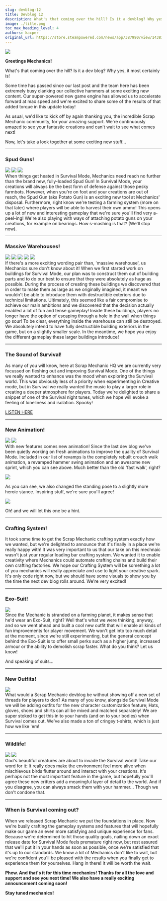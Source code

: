 ```yaml
---
slug: devblog-12
title: Devblog 12
description: What's that coming over the hill? Is it a devblog? Why yes, it most certainly is!
image: ./title.png
toc_max_heading_level: 4
authors: kacper
original_url: https://store.steampowered.com/news/app/387990/view/1438192434392958122
---
```


![](./title.png)

**Greetings Mechanics!**

What's that coming over the hill? Is it a dev blog? Why yes, it most certainly
is!

<!--truncate-->

Some time has passed since our last post and the team here has been extremely
busy clanking our collective hammers at some exciting new content. Our
super-powered new game engine has allowed us to accelerate forward at max speed
and we're excited to share some of the results of that added torque in this
update today!

As usual, we'd like to kick off by again thanking you, the incredible Scrap
Mechanic community, for your amazing support. We're continuously amazed to see
your fantastic creations and can't wait to see what comes next!

Now, let's take a look together at some exciting new stuff...

---

### Spud Guns!

![](./spudgun.png) ![](./spudgun-pics.png) ![](http://i.imgur.com/NfQjdVI.gif)
<br/> When things get heated in Survival Mode, Mechanics need reach no further
than the brand new, fully-loaded Spud Gun! In Survival Mode, your creations will
always be the best form of defense against those pesky farmbots. However, when
you're on foot and your creations are out of reach, the Spud Gun (aka Potato
Gun) is an exciting new tool at Mechanics' disposal. Furthermore, right know
we're testing a farming system (more on that later) where players will be able
to harvest their own ammo! This opens up a lot of new and interesting gameplay
that we're sure you'll find very a-peel-ing! We're also playing with ways of
attaching potato guns on your creations, for example on bearings. How s-mashing
is that? (We'll stop now).

---

### Massive Warehouses!

![](./warehouse-concept.png) ![](./1.jpg) ![](./5.jpg) ![](./8.jpg) ![](./3.jpg)
<br/> If there's a more exciting wording pair than, 'massive warehouse', us
Mechanics sure don't know about it! When we first started work on buildings for
Survival Mode, our plan was to construct them out of building parts and to do
our best to ensure that they were absolutely as huge as possible. During the
process of creating these buildings we discovered that in order to make them as
large as we originally imagined, it meant we wouldn't be able to introduce them
with destructible exteriors due to technical limitations. Ultimately, this
seemed like a fair compromise to achieve our main ambitions and we discovered
that the decision actually enabled a lot of fun and tense gameplay! Inside these
buildings, players no longer have the option of escaping through a hole in the
wall when things go sour! To be clear, everything inside the warehouse can still
be destroyed. We absolutely intend to have fully destructible building exteriors
in the game, but on a slightly smaller scale. In the meantime, we hope you enjoy
the different gameplay these larger buildings introduce!

---

### The Sound of Survival!

As many of you will know, here at Scrap Mechanic HQ we are currently very
focussed on fleshing out and improving Survival Mode. One of the things we
really wanted to enhance was the mood when exploring the Survival world. This
was obviously less of a priority when experimenting in Creative mode, but in
Survival we really wanted the music to play a larger role in creating a deeper
atmosphere for players. Today we're delighted to share a snippet of one of the
Survival night tunes, which we hope will evoke a feeling of loneliness and
isolation. Spooky!

[LISTEN HERE](https://soundcloud.com/axolotgames/scrap-mechanic-night-time-teaser)

---

### New Animation!

![](http://i.imgur.com/Ya7l9vE.gif) ![](http://i.imgur.com/CoSqdkG.gif) <br/>
With new features comes new animation! Since the last dev blog we've been
quietly working on fresh animations to improve the quality of Survival Mode.
Included in our list of revamps is the completely rebuilt crouch walk animation,
a revamped hammer swing animation and an awesome new sprint, which you can see
above. Much better than the old 'fast walk', right?

![](./unnamed.png)

As you can see, we also changed the standing pose to a slightly more heroic
stance. Inspiring stuff, we're sure you'll agree!

![](http://i.imgur.com/UXuX5fa.gif)

Oh! and we will let this one be a hint.

---

### Crafting System!

It took some time to get the Scrap Mechanic crafting system exactly how we
wanted, but we're delighted to announce that it's finally in a place we're
really happy with! It was very important to us that our take on this mechnaic
wasn't just your regular loading bar crafting system. We wanted it to enable
creativity where Mechanics could automate crafting chains and build their own
crafting factories. We hope our Crafting System will be something a lot of you
mechanics will really appreciate and use to light your creative spark. It's only
code right now, but we should have some visuals to show you by the time the next
dev blog rolls around. We're very excited!

---

### Exo-Suit!

![](./exo.png) <br/> Since the Mechanic is stranded on a farming planet, it
makes sense that he'd wear an Exo-Suit, right? Well that's what we were
thinking, anyway, and so we went ahead and built a cool new outfit that will
enable all kinds of fun improvements for player movement. We won't get into too
much detail at the moment, since we're still experimenting, but the general
concept behind the Exo-Suit is to offer small perks such as a higher jump,
increased armour or the ability to demolish scrap faster. What do you think? Let
us know!

And speaking of suits...

---

### New Outfits!

![](./farmoutfit.png) <br/> What would a Scrap Mechanic devblog be without
showing off a new set of threads for players to don? As many of you know,
alongside Survival Mode we will be adding outfits for the new character
customization feature; Hats, gloves, shoes and shirts can all be mixed and
matched separately! We are super stoked to get this in to your hands (and on to
your bodies) when Survival comes out. We've also made a ton of cringey t-shirts,
which is just how we like 'em!

---

### Wildlife!

![](./birddevlog01jpg.jpg) ![](http://i.imgur.com/Sp7GpHK.gif) <br/> God's
beautiful creatures are about to invade the Survival world! Take our word for
it: It really does make the environment feel more alive when mischievous birds
flutter around and interact with your creations. It's perhaps not the most
important feature in the game, but hopefully you'll agree these new critters add
a meaningful layer of detail to the world. And if you disagree, you can always
smack them with your hammer... Though we don't condone that.

---

### When is Survival coming out?

When we released Scrap Mechanic we put the foundations in place. Now we're
busily crafting the gameplay systems and features that will hopefully make our
game an even more satisfying and unique experience for fans. Because we're
determined to hit those quality goals, nailing down an exact release date for
Survival Mode feels premature right now, but rest assured that we'll put it in
your hands as soon as possible, once we're satisfied that it's up to our
standards. We know a lot of Mechanics don't like to wait, but we're confident
you'll be pleased with the results when you finally get to experience them for
yourselves. Hang in there! It will be worth the wait.

**Phew. And that's it for this time mechanics! Thanks for all the love and
support and see you next time! We also have a really exciting announcement coming
soon!**

**Stay tuned mechanics!**
